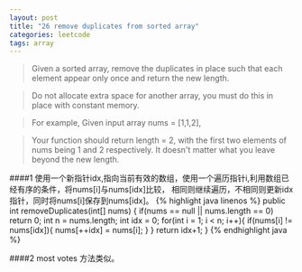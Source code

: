 ```yaml
---
layout: post
title: "26 remove duplicates from sorted array"
categories: leetcode 
tags: array
---
```


> Given a sorted array, remove the duplicates in place such that each element appear only once and return the new length.

> Do not allocate extra space for another array, you must do this in place with constant memory.

> For example,
> Given input array nums = [1,1,2],

> Your function should return length = 2, with the first two elements of nums being 1 and 2 respectively.
> It doesn't matter what you leave beyond the new length.

####1
使用一个新指针idx,指向当前有效的数组，使用一个遍历指针i,利用数组已经有序的条件，将nums[i]与nums[idx]比较，
相同则继续遍历，不相同则更新idx指针，同时将nums[i]保存到nums[idx]。
{% highlight java linenos %}
public int removeDuplicates(int[] nums) {
     	   if(nums == null || nums.length == 0) return 0;
     	   int n = nums.length;
     	   int idx = 0;
     	   for(int i = 1; i < n; i++){
     	   		if(nums[i] != nums[idx]){
     	   			nums[++idx] = nums[i]; 
     	   		}
     	   }
     	   return idx+1;
    }
{% endhighlight java %}

####2 most votes 
方法类似。
